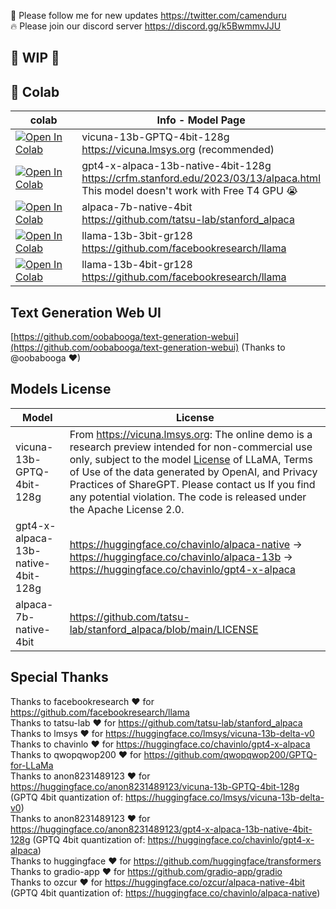 🐣 Please follow me for new updates https://twitter.com/camenduru <br />
🔥 Please join our discord server https://discord.gg/k5BwmmvJJU

## 🚦 WIP 🚦

## 🦒 Colab
| colab | Info - Model Page
| --- | --- |
[![Open In Colab](https://colab.research.google.com/assets/colab-badge.svg)](https://colab.research.google.com/github/camenduru/text-generation-webui-colab/blob/main/vicuna-13b-GPTQ-4bit-128g.ipynb) | vicuna-13b-GPTQ-4bit-128g <br /> https://vicuna.lmsys.org (recommended)
[![Open In Colab](https://colab.research.google.com/assets/colab-badge.svg)](https://colab.research.google.com/github/camenduru/text-generation-webui-colab/blob/main/gpt4-x-alpaca-13b-native-4bit-128g.ipynb) | gpt4-x-alpaca-13b-native-4bit-128g <br /> https://crfm.stanford.edu/2023/03/13/alpaca.html <br /> This model doesn't work with Free T4 GPU 😭
[![Open In Colab](https://colab.research.google.com/assets/colab-badge.svg)](https://colab.research.google.com/github/camenduru/text-generation-webui-colab/blob/main/alpaca-7b-native-4bit.ipynb) | alpaca-7b-native-4bit <br /> https://github.com/tatsu-lab/stanford_alpaca
[![Open In Colab](https://colab.research.google.com/assets/colab-badge.svg)](https://colab.research.google.com/github/camenduru/text-generation-webui-colab/blob/main/llama-13b-3bit-gr128.ipynb) | llama-13b-3bit-gr128 <br /> https://github.com/facebookresearch/llama
[![Open In Colab](https://colab.research.google.com/assets/colab-badge.svg)](https://colab.research.google.com/github/camenduru/text-generation-webui-colab/blob/main/llama-13b-4bit-gr128.ipynb) | llama-13b-4bit-gr128 <br /> https://github.com/facebookresearch/llama


## Text Generation Web UI
[https://github.com/oobabooga/text-generation-webui](https://github.com/oobabooga/text-generation-webui) (Thanks to @oobabooga ❤)

## Models License
| Model | License
| --- | --- |
vicuna-13b-GPTQ-4bit-128g | From https://vicuna.lmsys.org: The online demo is a research preview intended for non-commercial use only, subject to the model [License](https://github.com/facebookresearch/llama/blob/main/MODEL_CARD.md) of LLaMA, Terms of Use of the data generated by OpenAI, and Privacy Practices of ShareGPT. Please contact us If you find any potential violation. The code is released under the Apache License 2.0.
gpt4-x-alpaca-13b-native-4bit-128g | https://huggingface.co/chavinlo/alpaca-native -> https://huggingface.co/chavinlo/alpaca-13b -> https://huggingface.co/chavinlo/gpt4-x-alpaca
alpaca-7b-native-4bit | https://github.com/tatsu-lab/stanford_alpaca/blob/main/LICENSE

## Special Thanks
Thanks to facebookresearch ❤ for https://github.com/facebookresearch/llama <br />
Thanks to tatsu-lab ❤ for https://github.com/tatsu-lab/stanford_alpaca <br />
Thanks to lmsys ❤ for https://huggingface.co/lmsys/vicuna-13b-delta-v0 <br />
Thanks to chavinlo ❤ for https://huggingface.co/chavinlo/gpt4-x-alpaca <br />
Thanks to qwopqwop200 ❤ for https://github.com/qwopqwop200/GPTQ-for-LLaMa <br />
Thanks to anon8231489123 ❤ for https://huggingface.co/anon8231489123/vicuna-13b-GPTQ-4bit-128g (GPTQ 4bit quantization of: https://huggingface.co/lmsys/vicuna-13b-delta-v0) <br />
Thanks to anon8231489123 ❤ for https://huggingface.co/anon8231489123/gpt4-x-alpaca-13b-native-4bit-128g (GPTQ 4bit quantization of: https://huggingface.co/chavinlo/gpt4-x-alpaca) <br />
Thanks to huggingface ❤ for https://github.com/huggingface/transformers <br />
Thanks to gradio-app ❤ for https://github.com/gradio-app/gradio <br />
Thanks to ozcur ❤ for https://huggingface.co/ozcur/alpaca-native-4bit (GPTQ 4bit quantization of: https://huggingface.co/chavinlo/alpaca-native)  <br />
